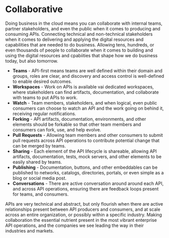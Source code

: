 # Collaborative
Doing business in the cloud means you can collaborate with internal teams, partner stakeholders, and even the public when it comes to producing and consuming APIs. Connecting technical and non-technical stakeholders when it comes to delivering and applying the digital resources and capabilities that are needed to do business. Allowing tens, hundreds, or even thousands of people to collaborate when it comes to building and using the digital resources and cpabiities that shape how we do business today, but also tomorrow.

- **Teams** - API-first means teams are well defined within their domain and groups, roles are clear, and discovery and access control is well-defined to enable desired outcomes.
- **Workspaces** - Work on APIs is available vai dedicated workspaces, where stakeholders can find artifacts, documentation, and collaborate with teams to put APIs to work.
- **Watch** - Team members, stakeholders, and when logical, even public consumers can choose to watch an API and the work going on behind it, receiving regular notifications.
- **Forking** - API artifacts, documentation, environments, and other elements should be forkable so that other team members and consumers can fork, use, and help evolve.
- **Pull Requests** - Allowing team members and other consumers to submit pull requests across API operations to contribute potential change that can be merged by teams.
- **Sharing** - Each element of the API lifecycle is shareable, allowing API artifacts, documentation, tests, mock servers, and other elements to be easily shared by teams.
- **Publishing** - Documentation, buttons, and other embeddables can be published to networks, catalogs, directories, portals, or even simple as a blog or social media post.
- **Conversations** - There are active conversation around around each API, and across API operations, ensuring there are feedback loops present for teams, and consumers.


APIs are very technical and abstract, but only flourish when there are active relationships present between API producers and consumers, and at scale across an entire organization, or possibly within a specific industry. Making collaboration the essential nutrient present in the most vibrant enterprise API operations, and the companies we see leading the way in their industries and markets.
